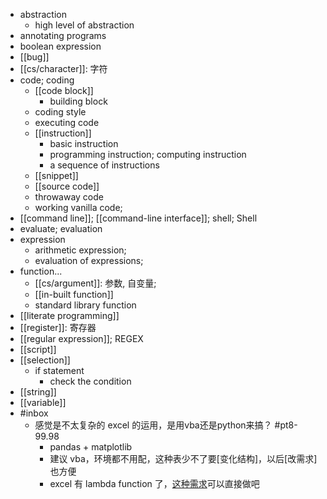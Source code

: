 - abstraction
    - high level of abstraction
- annotating programs
- boolean expression
- [[bug]]
- [[cs/character]]: 字符
- code; coding
    - [[code block]]
        - building block
    - coding style
    - executing code
    - [[instruction]]
        - basic instruction
        - programming instruction; computing instruction
        - a sequence of instructions
    - [[snippet]]
    - [[source code]]
    - throwaway code
    - working vanilla code;
- [[command line]]; [[command-line interface]]; shell; Shell
- evaluate; evaluation
- expression
    - arithmetic expression;
    - evaluation of expressions;
- function...
    - [[cs/argument]]: 参数, 自变量;
    - [[in-built function]]
    - standard library function
- [[literate programming]]
- [[register]]: 寄存器
- [[regular expression]]; REGEX 
- [[script]]
- [[selection]]
    - if statement
        - check the condition
- [[string]]
- [[variable]]
- #inbox
    - 感觉是不太复杂的 excel 的运用，是用vba还是python来搞？ #pt8-99.98
        - pandas + matplotlib
        - 建议 vba，环境都不用配，这种表少不了要[变化结构]，以后[改需求]也方便
        - excel 有 lambda function 了，[这种需求](https://bbs.saraba1st.com/2b/thread-1999372-1-2.html)可以直接做吧
